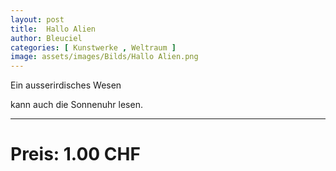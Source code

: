 ```yaml
---
layout: post
title:  Hallo Alien
author: Bleuciel
categories: [ Kunstwerke , Weltraum ]
image: assets/images/Bilds/Hallo Alien.png
---
```

Ein ausserirdisches Wesen

kann auch die Sonnenuhr lesen.

-----

# Preis: 1.00 CHF
